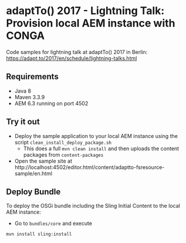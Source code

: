 adaptTo() 2017 - Lightning Talk: Provision local AEM instance with CONGA
========================================================================

Code samples for lightning talk at adaptTo() 2017 in Berlin:<br/>
https://adapt.to/2017/en/schedule/lightning-talks.html


Requirements
------------

* Java 8
* Maven 3.3.9
* AEM 6.3 running on port 4502


Try it out
----------

* Deploy the sample application to your local AEM instance using the script `clean_install_deploy_package.sh`
  * This does a full `mvn clean install` and then uploads the content packages from `content-packages`
* Open the sample site at http://localhost:4502/editor.html/content/adaptto-fsresource-sample/en.html


Deploy Bundle
-------------

To deploy the OSGi bundle including the Sling Initial Content to the local AEM instance:

* Go to `bundles/core` and execute
```
mvn install sling:install
```
